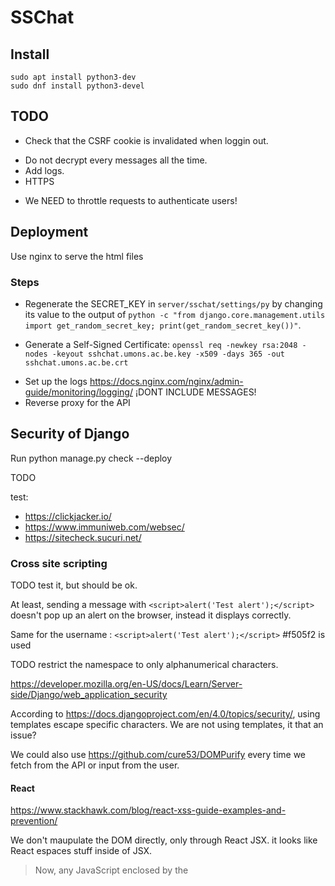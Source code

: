 # SSChat


## Install

```
sudo apt install python3-dev
sudo dnf install python3-devel
```


## TODO

<!-- - Encrypted localStorage to protect metadata from unconnected users: [SecurityJS](https://github.com/Parking-Master/SecurityJS.128#windowsecurestorage-api) -->
<!-- - Username in sign up form. -->
<!-- - Use IntexedDB instead of localStorage for message history -->
- Check that the CSRF cookie is invalidated when loggin out.
<!-- - Check that the message is signed. Otherwise, show the message in red. -->
<!-- - Show a hash of our public key and the one of our friends so make sure that chats are encrypted to the right person. -->
<!-- - Handle add/remove friends. -->
- Do not decrypt every messages all the time.
- Add logs.
- HTTPS
<!-- - Modal for password prompt or a better way to keep the password at login -->
- We NEED to throttle requests to authenticate users!

## Deployment

Use nginx to serve the html files

### Steps

- Regenerate the SECRET_KEY in `server/sschat/settings/py` by changing its value to the output of `python -c "from django.core.management.utils import get_random_secret_key; print(get_random_secret_key())"`.

- Generate a Self-Signed Certificate: `openssl req -newkey rsa:2048 -nodes -keyout sshchat.umons.ac.be.key -x509 -days 365 -out sshchat.umons.ac.be.crt`

<!-- - Set up the X-Frame-Options https://developer.mozilla.org/en-US/docs/Web/HTTP/Headers/X-Frame-Options#configuring_nginx   add_header X-Frame-Options SAMEORIGIN always; -->
- Set up the logs https://docs.nginx.com/nginx/admin-guide/monitoring/logging/ ¡DONT INCLUDE MESSAGES!  
- Reverse proxy for the API


## Security of Django

Run python manage.py check --deploy

TODO

test:
- https://clickjacker.io/
- https://www.immuniweb.com/websec/
- https://sitecheck.sucuri.net/


### Cross site scripting 

TODO test it, but should be ok.

At least, sending a message with `<script>alert('Test alert');</script>` doesn't pop up an alert on the browser, instead it displays correctly.

Same for the username : `<script>alert('Test alert');</script>` #f505f2 is used

TODO restrict the namespace to only alphanumerical characters.

https://developer.mozilla.org/en-US/docs/Learn/Server-side/Django/web_application_security


According to https://docs.djangoproject.com/en/4.0/topics/security/, using templates escape specific characters. We are not using templates, it that an issue?

We could also use https://github.com/cure53/DOMPurify every time we fetch from the API or input from the user.


#### React

https://www.stackhawk.com/blog/react-xss-guide-examples-and-prevention/

We don't maupulate the DOM directly, only through React JSX. it looks like React espaces stuff inside of JSX. 

> Now, any JavaScript enclosed by the <script> tags will not be executed


https://reactjs.org/docs/introducing-jsx.html#jsx-prevents-injection-attacks

> It is safe to embed user input in JSX:

> By default, React DOM escapes any values embedded in JSX before rendering them. Thus it ensures that you can never inject anything that’s not explicitly written in your application. Everything is converted to a string before being rendered. This helps prevent XSS (cross-site-scripting) attacks.

### Cross site request forgery

TODO test it!

https://developer.mozilla.org/en-US/docs/Learn/Server-side/Django/web_application_security

https://docs.djangoproject.com/en/4.0/ref/csrf/#csrf-limitations

https://www.squarefree.com/securitytips/web-developers.html#CSRF


### SQL injections

https://docs.djangoproject.com/en/4.0/topics/security/

We are not using raw SQL queries. We use only QuerySets, for which the wesite says:

> Django’s querysets are protected from SQL injection since their queries are constructed using query parameterization. A query’s SQL code is defined separately from the query’s parameters. Since parameters may be user-provided and therefore unsafe, they are escaped by the underlying database driver.


### Clickjacking protection

We are probably not protected. Our website can probably be embedded in another webpage.

TODO add X-Frame-Options middleware ?

https://developer.mozilla.org/en-US/docs/Web/HTTP/Headers/X-Frame-Options

https://developer.mozilla.org/en-US/docs/Learn/Server-side/Django/web_application_security

### HTTPS

TODO! Look at https://docs.djangoproject.com/en/4.0/topics/security/#ssl-https to enable all tips!

### Host header validation

TODO update:
- ALLOWED_HOSTS
- CORS_ALLOWED_ORIGINS
- CSRF_TRUSTED_ORIGINS


### Referrer policy

### Cross-origin opener policy

### Session security

### User-uploaded content

We only support test, and it seems to be ok with cross-site scripting.

### Additional security topics

> Django does not throttle requests to authenticate users. To protect against brute-force attacks against the authentication system, you may consider deploying a Django plugin or web server module to throttle these requests.

TODO! We NEED to throttle requests to authenticate users!

> Keep your SECRET_KEY a secret.

TODO change it for the deployment

> look at https://owasp.org/www-project-top-ten/OWASP_Top_Ten_2017/ and https://infosec.mozilla.org/guidelines/web_security.html

This is also a TODO


### Deployment

https://docs.djangoproject.com/en/4.0/howto/deployment/checklist/